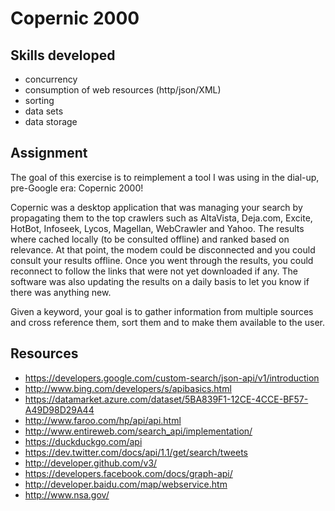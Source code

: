 # Copernic 2000


## Skills developed

* concurrency
* consumption of web resources (http/json/XML)
* sorting
* data sets
* data storage

## Assignment

The goal of this exercise is to reimplement a tool
I was using in the dial-up, pre-Google era: Copernic 2000!

Copernic was a desktop application that was managing your search by
propagating them to the top crawlers such as
AltaVista, Deja.com, Excite, HotBot, Infoseek, Lycos, Magellan, WebCrawler and Yahoo.
The results where cached locally (to be consulted offline) and ranked based on relevance.
At that point, the modem could be disconnected and you could consult your results offline.
Once you went through the results, you could reconnect to follow the
links that were not yet downloaded if any.
The software was also updating the results on a daily basis to let you
know if there was anything new.

Given a keyword, your goal is to gather information from multiple
sources and cross reference them, sort them and to make them available
to the user.


## Resources

* https://developers.google.com/custom-search/json-api/v1/introduction
* http://www.bing.com/developers/s/apibasics.html
* https://datamarket.azure.com/dataset/5BA839F1-12CE-4CCE-BF57-A49D98D29A44
* http://www.faroo.com/hp/api/api.html
* http://www.entireweb.com/search_api/implementation/
* https://duckduckgo.com/api
* https://dev.twitter.com/docs/api/1.1/get/search/tweets
* http://developer.github.com/v3/
* https://developers.facebook.com/docs/graph-api/
* http://developer.baidu.com/map/webservice.htm
* http://www.nsa.gov/
